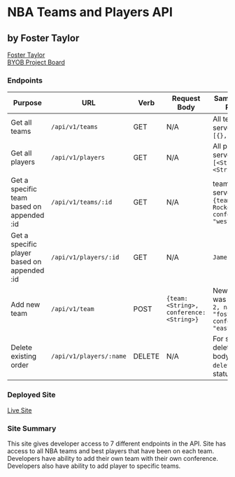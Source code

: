 # NBA Teams and Players API
## by Foster Taylor
[Foster Taylor](https://github.com/foster55f)
<br>
[BYOB Project Board](https://github.com/users/foster55f/projects/2)



### Endpoints

| Purpose | URL | Verb | Request Body | Sample Success Response |
|----|----|----|----|----|
| Get all teams |`/api/v1/teams`| GET | N/A | All teams on the server: `{teams: [{}, {}, ...]}` |
| Get all players |`/api/v1/players`| GET | N/A | All players on the server: `Players: [<String>, <String>, ...]` |
| Get a specific team based on appended :id |`/api/v1/teams/:id`| GET | N/A | team on the server: `{team:"Houston Rockets", conference: "western"}` |
| Get a specific player based on appended :id |`/api/v1/players/:id`| GET | N/A | `James Harden` |
| Add new team |`/api/v1/team`| POST | `{team: <String>, conference: <String>}` | New team that was added: `{id: 2, name: "foster", conference:  "eastern"}` |
| Delete existing order |`/api/v1/players/:name`| DELETE | N/A | For successful deletion:response body `${name} deleted`(only 200 status code) |

### Deployed Site

[Live Site](http://build-your-own-backend55.herokuapp.com/)

### Site Summary

This site gives developer access to 7 different endpoints in the API.  Site has access to all NBA teams and best players that have been on each team.  Developers have ability to add their own team with their own conference.  Developers also have ability to add player to specific teams. 
